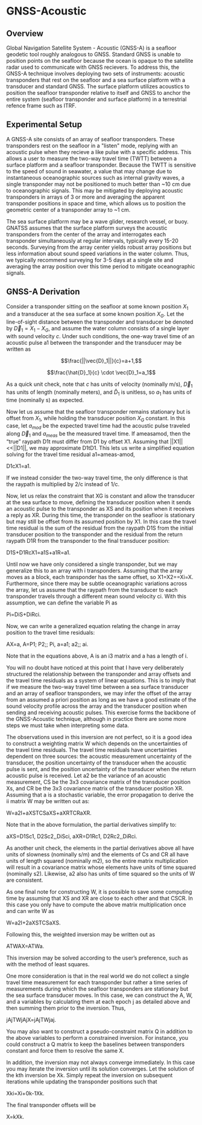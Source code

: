 # GNSS-Acoustic

## Overview
Global Navigation Satellite System - Acoustic (GNSS-A) is a seafloor geodetic tool roughly analogous to GNSS. Standard GNSS is unable to position points on the seafloor because the ocean is opaque to the satellite radar used to communicate with GNSS recievers. To address this, the GNSS-A technique involves deploying two sets of instruments: acoustic transponders that rest on the seafloor and a sea surface platform with a transducer and standard GNSS. The surface platform utilizes acoustics to position the seafloor transponder relative to itself and GNSS to anchor the entire system (seafloor transponder and surface platform) in a terrestrial refence frame such as ITRF.

## Experimental Setup
A GNSS-A site consists of an array of seafloor transponders. These transponders rest on the seafloor in a "listen" mode, replying with an acoustic pulse when they recieve a like pulse with a specific address. This allows a user to measure the two-way travel time (TWTT) between a surface platform and a seafloor transponder. Because the TWTT is sensitive to the speed of sound in seawater, a value that may change due to instantaneous oceanographic sources such as internal gravity waves, a single transponder may not be positioned to much better than ~10 cm due to oceanographic signals. This may be mitigated by deploying acoustic transponders in arrays of 3 or more and averaging the apparent transponder positions in space and time, which allows us to position the geometric center of a transponder array to ~1 cm.

The sea surface platform may be a wave glider, research vessel, or buoy. GNATSS assumes that the surface platform surveys the acoustic transponders from the center of the array and interrogates each transponder simultaneously at regular intervals, typically every 15-20 seconds. Surveying from the array center yields robust array positions but less information about sound speed variations in the water column. Thus, we typically recommend surveying for 3-5 days at a single site and averaging the array position over this time period to mitigate oceanographic signals.

## GNSS-A Derivation
Consider a transponder sitting on the seafloor at some known position $X_1$ and a transducer at the sea surface at some known position $X_G$. Let the line-of-sight distance between the transponder and transducer be denoted by $\vec{D}_1=X_1-X_G$, and assume the water column consists of a single layer with sound velocity $c$. Under such conditions, the one-way travel time of an acoustic pulse a1 between the transponder and the transducer may be written as

$$\frac{||\vec{D}_1||}{c}=a+1,$$

$$\frac{\hat{D}_1}{c} \cdot \vec{D}_1=a_1$$

As a quick unit check, note that $c$ has units of velocity (nominally m/s), $\vec{D}_1$ has units of length (nominally meters), and $\hat{D}_1$ is unitless, so $a_1$ has units of time (nominally s) as expected.

Now let us assume that the seafloor transponder remains stationary but is offset from $X_1$, while holding the transducer position $X_G$ constant. In this case, let $a_{mod}$ be the expected travel time had the acoustic pulse traveled along $\vec{D}_1$ and $a_{meas}$ be the measured travel time. If ameasamod, then the “true” raypath D1t must differ from D1 by offset X1. Assuming that ||X1||<<||D1||, we may approximate D1tD1. This lets us write a simplified equation solving for the travel time residual a1=ameas-amod,

D1cX1=a1.

If we instead consider the two-way travel time, the only difference is that the raypath is multiplied by 2/c instead of 1/c.

Now, let us relax the constraint that XG is constant and allow the transducer at the sea surface to move, defining the transducer position when it sends an acoustic pulse to the transponder as XS and its position when it receives a reply as XR. During this time, the transponder on the seafloor is stationary but may still be offset from its assumed position by X1. In this case the travel time residual is the sum of the residual from the raypath D1S from the initial transducer position to the transponder and the residual from the return raypath D1R from the transponder to the final transducer position:

D1S+D1RcX1=a1S+a1R=a1.

Until now we have only considered a single transponder, but we may generalize this to an array with i transponders. Assuming that the array moves as a block, each transponder has the same offset, so X1=X2==Xi=X. Furthermore, since there may be subtle oceanographic variations across the array, let us assume that the raypath from the transducer to each transponder travels through a different mean sound velocity ci. With this assumption, we can define the variable Pi as

Pi=DiS+DiRci.

Now, we can write a generalized equation relating the change in array position to the travel time residuals:

AX=a,
A=P1; P2;; Pi,
a=a1; a2;; ai.

Note that in the equations above, A is an i3 matrix and a has a length of i.

You will no doubt have noticed at this point that I have very deliberately structured the relationship between the transponder and array offsets and the travel time residuals as a system of linear equations. This is to imply that if we measure the two-way travel time between a sea surface transducer and an array of seafloor transponders, we may infer the offset of the array from an assumed a priori position as long as we have a good estimate of the sound velocity profile across the array and the transducer position when sending and receiving acoustic pulses. This exercise forms the backbone of the GNSS-Acoustic technique, although in practice there are some more steps we must take when interpreting some data.

The observations used in this inversion are not perfect, so it is a good idea to construct a weighting matrix W which depends on the uncertainties of the travel time residuals. The travel time residuals have uncertainties dependent on three sources: the acoustic measurement uncertainty of the transducer, the position uncertainty of the transducer when the acoustic pulse is sent, and the position uncertainty of the transducer when the return acoustic pulse is received. Let a2 be the variance of an acoustic measurement, CS be the 3x3 covariance matrix of the transducer position Xs, and CR be the 3x3 covariance matrix of the transducer position XR. Assuming that a is a stochastic variable, the error propagation to derive the ii matrix W may be written out as:

W=a2I+aXSTCSaXS+aXRTCRaXR.

Note that in the above formulation, the partial derivatives simplify to:

aXS=D1Sc1, D2Sc2,,DiSci,
aXR=D1Rc1, D2Rc2,,DiRci.

As another unit check, the elements in the partial derivatives above all have units of slowness (nominally s/m) and the elements of Cs and CR all have units of length squared (nominally m2), so the entire matrix multiplication will result in a covariance matrix whose elements have units of time squared (nominally s2). Likewise, a2 also has units of time squared so the units of W are consistent.

As one final note for constructing W, it is possible to save some computing time by assuming that XS and XR are close to each other and that CSCR. In this case you only have to compute the above matrix multiplication once and can write W as

W=a2I+2aXSTCSaXS.

Following this, the weighted inversion may be written out as

ATWAX=ATWa.

This inversion may be solved according to the user’s preference, such as with the method of least squares.

One more consideration is that in the real world we do not collect a single travel time measurement for each transponder but rather a time series of measurements during which the seafloor transponders are stationary but the sea surface transducer moves. In this case, we can construct the A, W, and a variables by calculating them at each epoch j as detailed above and then summing them prior to the inversion. Thus,

jAjTWjAjX=jAjTWjaj.

You may also want to construct a pseudo-constraint matrix Q in addition to the above variables to perform a constrained inversion. For instance, you could construct a Q matrix to keep the baselines between transponders constant and force them to resolve the same X.

In addition, the inversion may not always converge immediately. In this case you may iterate the inversion until its solution converges. Let the solution of the kth inversion be Xk. Simply repeat the inversion on subsequent iterations while updating the transponder positions such that 

Xki=Xi+0k-1Xk.

The final transponder offsets will be

X=kXk.


